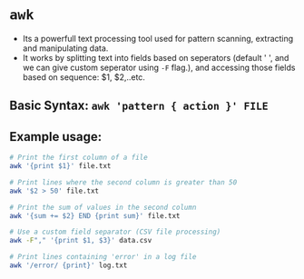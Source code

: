 # `awk`
- Its a powerfull text processing tool used for pattern scanning, extracting and manipulating data.
- It works by splitting text into fields based on seperators (default ' ', and we can give custom seperator using `-F` flag.), and accessing those fields based on sequence: $1, $2,..etc.

## Basic Syntax: ``awk 'pattern { action }' FILE``

## Example usage:

```sh
# Print the first column of a file
awk '{print $1}' file.txt

# Print lines where the second column is greater than 50
awk '$2 > 50' file.txt

# Print the sum of values in the second column
awk '{sum += $2} END {print sum}' file.txt

# Use a custom field separator (CSV file processing)
awk -F"," '{print $1, $3}' data.csv

# Print lines containing 'error' in a log file
awk '/error/ {print}' log.txt
```

